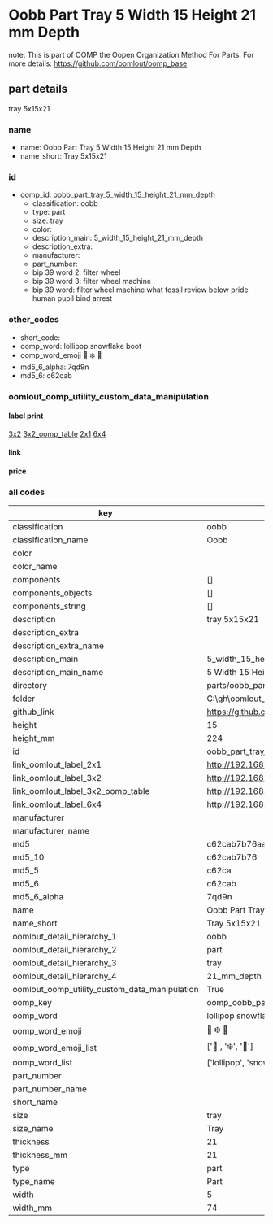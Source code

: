 # Oobb Part Tray 5 Width 15 Height 21 mm Depth  

note: This is part of OOMP the Oopen Organization Method For Parts. For more details: https://github.com/oomlout/oomp_base

##  part details
  



tray 5x15x21



### name
* name: Oobb Part Tray 5 Width 15 Height 21 mm Depth
* name_short: Tray 5x15x21 
### id
* oomp_id: oobb_part_tray_5_width_15_height_21_mm_depth
  * classification: oobb
  * type: part
  * size: tray
  * color: 
  * description_main: 5_width_15_height_21_mm_depth
  * description_extra: 
  * manufacturer: 
  * part_number: 
  * bip 39 word 2: filter wheel
  * bip 39 word 3: filter wheel machine
  * bip 39 word: filter wheel machine what fossil review below pride human pupil bind arrest

### other_codes
* short_code: 
* oomp_word: lollipop snowflake boot
* oomp_word_emoji :lollipop: :snowflake: :boot:
* md5_6_alpha: 7qd9n
* md5_6: c62cab






### oomlout_oomp_utility_custom_data_manipulation
#### label print
[3x2](http://192.168.1.245:1112/?label=oomp%207qd9n)
[3x2_oomp_table](http://192.168.1.108:1112/?label=oomp%207qd9n)
[2x1](http://192.168.1.242:1112/?label=oomp%207qd9n)
[6x4](http://192.168.1.55:1112/?label=oomp%207qd9n)    

#### link

                              

#### price







### all codes 
| key | value |  
| --- | --- |  
| classification | oobb |  
| classification_name | Oobb |  
| color |  |  
| color_name |  |  
| components | [] |  
| components_objects | [] |  
| components_string | [] |  
| description | tray 5x15x21 |  
| description_extra |  |  
| description_extra_name |  |  
| description_main | 5_width_15_height_21_mm_depth |  
| description_main_name | 5 Width 15 Height 21 mm Depth |  
| directory | parts/oobb_part_tray_5_width_15_height_21_mm_depth |  
| folder | C:\gh\oomlout_oobb_version_4_generated_parts\parts\oobb_part_tray_5_width_15_height_21_mm_depth |  
| github_link | https://github.com/oomlout/oomlout_oomp_part_src/tree/main/parts/oobb_part_tray_5_width_15_height_21_mm_depth |  
| height | 15 |  
| height_mm | 224 |  
| id | oobb_part_tray_5_width_15_height_21_mm_depth |  
| link_oomlout_label_2x1 | http://192.168.1.242:1112/?label=oomp%207qd9n |  
| link_oomlout_label_3x2 | http://192.168.1.245:1112/?label=oomp%207qd9n |  
| link_oomlout_label_3x2_oomp_table | http://192.168.1.108:1112/?label=oomp%207qd9n |  
| link_oomlout_label_6x4 | http://192.168.1.55:1112/?label=oomp%207qd9n |  
| manufacturer |  |  
| manufacturer_name |  |  
| md5 | c62cab7b76aa829ae22dff9d0b3e82b3 |  
| md5_10 | c62cab7b76 |  
| md5_5 | c62ca |  
| md5_6 | c62cab |  
| md5_6_alpha | 7qd9n |  
| name | Oobb Part Tray 5 Width 15 Height 21 mm Depth |  
| name_short | Tray 5x15x21  |  
| oomlout_detail_hierarchy_1 | oobb |  
| oomlout_detail_hierarchy_2 | part |  
| oomlout_detail_hierarchy_3 | tray |  
| oomlout_detail_hierarchy_4 | 21_mm_depth |  
| oomlout_oomp_utility_custom_data_manipulation | True |  
| oomp_key | oomp_oobb_part_tray_5_width_15_height_21_mm_depth |  
| oomp_word | lollipop snowflake boot |  
| oomp_word_emoji | :lollipop: :snowflake: :boot: |  
| oomp_word_emoji_list | [':lollipop:', ':snowflake:', ':boot:'] |  
| oomp_word_list | ['lollipop', 'snowflake', 'boot'] |  
| part_number |  |  
| part_number_name |  |  
| short_name |  |  
| size | tray |  
| size_name | Tray |  
| thickness | 21 |  
| thickness_mm | 21 |  
| type | part |  
| type_name | Part |  
| width | 5 |  
| width_mm | 74 |  
